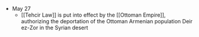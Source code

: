 
- May 27
	- [[Tehcir Law]] is put into effect by the [[Ottoman Empire]], authorizing the deportation of the Ottoman Armenian population Deir ez-Zor in the Syrian desert